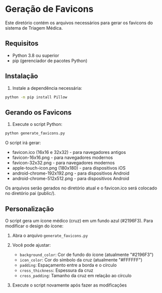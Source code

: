 # Geração de Favicons

Este diretório contém os arquivos necessários para gerar os favicons do sistema de Triagem Médica.

## Requisitos

- Python 3.8 ou superior
- pip (gerenciador de pacotes Python)

## Instalação

1. Instale a dependência necessária:
```bash
python -m pip install Pillow
```

## Gerando os Favicons

1. Execute o script Python:
```bash
python generate_favicons.py
```

O script irá gerar:
- favicon.ico (16x16 e 32x32) - para navegadores antigos
- favicon-16x16.png - para navegadores modernos
- favicon-32x32.png - para navegadores modernos
- apple-touch-icon.png (180x180) - para dispositivos iOS
- android-chrome-192x192.png - para dispositivos Android
- android-chrome-512x512.png - para dispositivos Android

Os arquivos serão gerados no diretório atual e o favicon.ico será colocado no diretório pai (public/).

## Personalização

O script gera um ícone médico (cruz) em um fundo azul (#2196F3). Para modificar o design do ícone:

1. Abra o arquivo `generate_favicons.py`
2. Você pode ajustar:
   - `background_color`: Cor de fundo do ícone (atualmente "#2196F3")
   - `icon_color`: Cor do símbolo da cruz (atualmente "#FFFFFF")
   - `padding`: Espaçamento entre a borda e o círculo
   - `cross_thickness`: Espessura da cruz
   - `cross_padding`: Tamanho da cruz em relação ao círculo

3. Execute o script novamente após fazer as modificações 